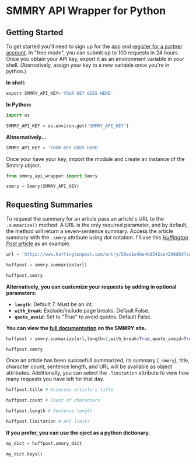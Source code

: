 
# SMMRY API Wrapper for Python

## Getting Started

To get started you'll need to sign up for the app and [register for a partner account](http://smmry.com/partner). In "free mode", you can submit up to 100 requests in 24 hours. Once you obtain your API key, export it as an environment variable in your shell. (Aternatively, assign your key to a new variable once you're in python.)

**In shell:**


```python
export SMMRY_API_KEY='YOUR KEY GOES HERE'
```

**In Python:**


```python
import os

SMMRY_API_KEY = os.environ.get('SMMRY_API_KEY')
```

**Altnernatively...**


```python
SMMRY_API_KEY = 'YOUR KEY GOES HERE'
```

Once your have your key, import the module and create an instance of the Smmry object.


```python
from smmry_api_wrapper import Smmry

smmry = Smmry(SMMRY_API_KEY)
```

## Requesting Summaries

To request the summary for an article pass an article's URL to the `.summarize()` method. A URL is the only required parameter, and by default, the method will return a seven-sentence summary. Access the article summary with the `.smmry` attribute using dot notation. I'll use this [*Huffington Post* article](https://www.huffingtonpost.com/entry/59ea1e4be4b0542ce4290d0d?section=us_politics) as an example.


```python
url = 'https://www.huffingtonpost.com/entry/59ea1e4be4b0542ce4290d0d?section=us_politics'

huffpost = smmry.summarize(url)

huffpost.smmry
```

**Alternatively, you can customize your requests by adding in optional parameters:**

* **`length`**: Default 7. Must be an int.
* **`with_break`**: Exclude/include page breaks. Default False.
* **`quote_avoid`**: Set to "True" to avoid quotes. Default False.

**You can view the [full documentation](http://smmry.com/api) on the SMMRY site.**


```python
huffpost = smmry.summarize(url,length=2,with_break=True,quote_avoid=True)

huffpost.smmry
```

Once an article has been succsefull summarized, its summary (`.smmry`), title, character count, sentence length, and URL will be available as object attributes. Additionally, you can select the `.limitation` attribute to view how many requests you have left for that day.


```python
huffpost.title # Accesses article's title
```


```python
huffpost.count # Count of characters
```


```python
huffpost.length # Sentence length
```


```python
huffpost.limitation # API limits
```

**If you prefer, you can use the oject as a python dictionary.**


```python
my_dict = huffpost.smmry_dict

my_dict.keys()
```
